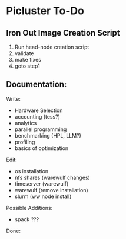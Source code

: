 # Picluster To-Do

## Iron Out Image Creation Script
1. Run head-node creation script
2. validate
3. make fixes
4. goto step1

## Documentation:
Write:
- Hardware Selection
- accounting (tess?)
- analytics
- parallel programming
- benchmarking (HPL, LLM?)
- profiling
- basics of optimization

Edit:
- os installation
- nfs shares (warewulf changes)
- timeserver (warewulf)
- warewulf (remove installation)
- slurm (ww node install)

Possible Additions:
- spack ???

Done: